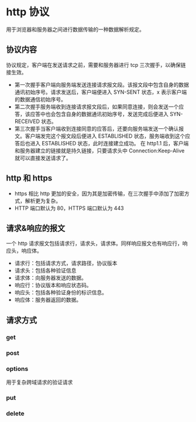 # http 协议

用于浏览器和服务器之间进行数据传输的一种数据解析规定。

## 协议内容

协议规定，客户端在发送请求之前，需要和服务器进行 tcp 三次握手，以确保链接生效。

- 第一次握手客户端向服务端发送连接请求报文段。该报文段中包含自身的数据通讯初始序号。请求发送后，客户端便进入 SYN-SENT 状态，x 表示客户端的数据通信初始序号。
- 第二次握手服务端收到连接请求报文段后，如果同意连接，则会发送一个应答，该应答中也会包含自身的数据通讯初始序号，发送完成后便进入 SYN-RECEIVED 状态。
- 第三次握手当客户端收到连接同意的应答后，还要向服务端发送一个确认报文。客户端发完这个报文段后便进入 ESTABLISHED 状态，服务端收到这个应答后也进入 ESTABLISHED 状态，此时连接建立成功。
  在 http1.1 后，客户端和服务器建立的链接就是持久链接，只要请求头中 Connection:Keep-Alive 就可以直接发送请求了。

## http 和 https

- https 相比 http 更加的安全，因为其是加密传输，在三次握手中添加了加密方式，解析更为复杂。
- HTTP 端口默认为 80，HTTPS 端口默认为 443

## 请求&响应的报文

一个 http 请求报文包括请求行，请求头，请求体。同样响应报文也有响应行，响应头，响应体。

- 请求行：包括请求方式，请求路径，协议版本
- 请求头：包括各种验证信息
- 请求体：向服务器发送的数据。
- 响应行：协议版本和响应状态码。
- 响应头：包括各种验证身份的标识信息。
- 响应体：服务器返回的数据。

## 请求方式

### get

### post

### options

用于复杂跨域请求的验证请求

### put

### delete

